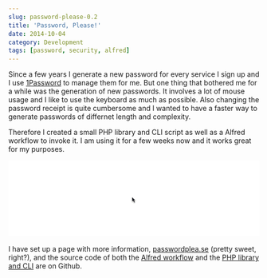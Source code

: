 ```yaml
---
slug: password-please-0.2
title: 'Password, Please!'
date: 2014-10-04
category: Development
tags: [password, security, alfred]
---
```


Since a few years I generate a new password for every service I sign up and I use [1Password](https://agilebits.com/onepassword) to manage them for me. But one thing that bothered me for a while was the generation of new passwords. It involves a lot of mouse usage and I like to use the keyboard as much as possible. Also changing the password receipt is quite cumbersome and I wanted to have a faster way to generate passwords of differnet length and complexity.

Therefore I created a small PHP library and CLI script as well as a Alfred workflow to invoke it. I am using it for a few weeks now and it works great for my purposes.

![Password, Please! Alfred Workflow](./password-please-alfred.gif)

I have set up a page with more information, [passwordplea.se](http://passwordplea.se) (pretty sweet, right?), and the source code of both the [Alfred workflow](https://github.com/florianeckerstorfer/passwordplease-alfred) and the [PHP library and CLI](https://github.com/florianeckerstorfer/passwordplease-php) are on Github.
